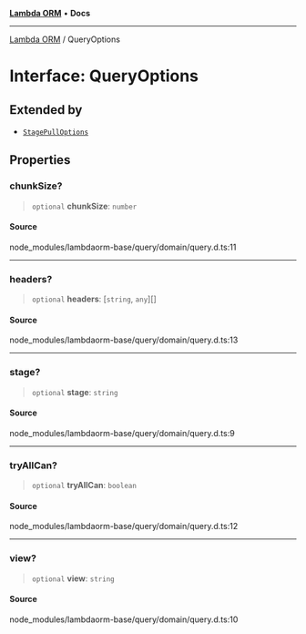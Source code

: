 [**Lambda ORM**](../README.md) • **Docs**

***

[Lambda ORM](../README.md) / QueryOptions

# Interface: QueryOptions

## Extended by

- [`StagePullOptions`](StagePullOptions.md)

## Properties

### chunkSize?

> `optional` **chunkSize**: `number`

#### Source

node\_modules/lambdaorm-base/query/domain/query.d.ts:11

***

### headers?

> `optional` **headers**: [`string`, `any`][]

#### Source

node\_modules/lambdaorm-base/query/domain/query.d.ts:13

***

### stage?

> `optional` **stage**: `string`

#### Source

node\_modules/lambdaorm-base/query/domain/query.d.ts:9

***

### tryAllCan?

> `optional` **tryAllCan**: `boolean`

#### Source

node\_modules/lambdaorm-base/query/domain/query.d.ts:12

***

### view?

> `optional` **view**: `string`

#### Source

node\_modules/lambdaorm-base/query/domain/query.d.ts:10
